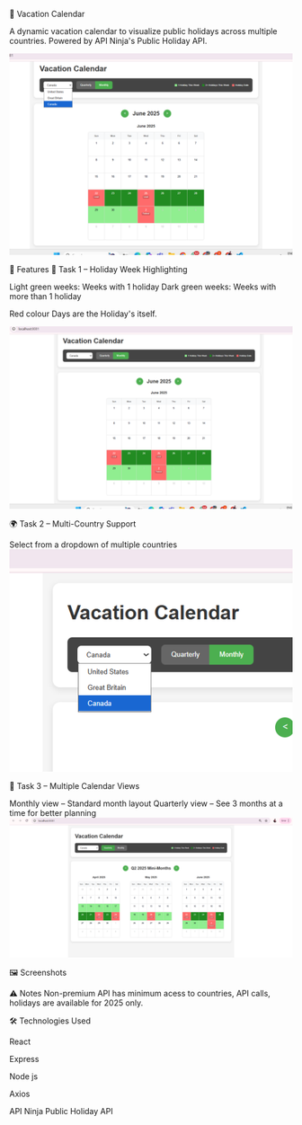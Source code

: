 🌴 Vacation Calendar 

A dynamic vacation calendar to visualize public holidays across multiple countries. Powered by API Ninja's Public Holiday API.

![Holiday Week Highlighting](https://github.com/Ayush1thakur/WissenAssignment-AyushThakur-2210990205/blob/main/snapshots/10%20(1).png)

🚀 Features
🎨 Task 1 – Holiday Week Highlighting

Light green weeks: Weeks with 1 holiday
Dark green weeks: Weeks with more than 1 holiday

Red colour Days are the Holiday's itself.

![Quarterly View](https://github.com/Ayush1thakur/WissenAssignment-AyushThakur-2210990205/blob/main/snapshots/10%20(4).png)

🌍 Task 2 – Multi-Country Support

Select from a dropdown of multiple countries
![Monthly View](https://github.com/Ayush1thakur/WissenAssignment-AyushThakur-2210990205/blob/main/snapshots/10%20(3).png)

📅 Task 3 – Multiple Calendar Views

Monthly view – Standard month layout
Quarterly view – See 3 months at a time for better planning
![Country Dropdown](https://github.com/Ayush1thakur/WissenAssignment-AyushThakur-2210990205/blob/main/snapshots/10%20(2).png)


🖼 Screenshots


⚠️ Notes Non-premium API has minimum acess to countries, API calls, holidays are available for 2025 only.


🛠 Technologies Used

React

Express 

Node js

Axios

API Ninja Public Holiday API
